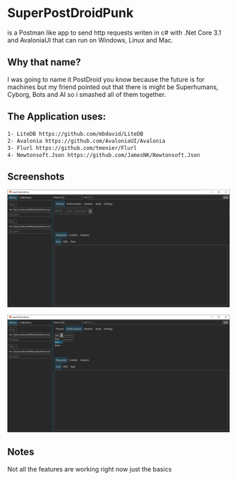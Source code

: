 # SuperPostDroidPunk
is a Postman like app to send http requests writen in c# with .Net Core 3.1 and AvaloniaUI that can run on Windows, Linux and Mac.

## Why that name?

I was going to name it PostDroid you know because the future is for machines but my friend pointed out that there is might be Superhumans, Cyborg, Bots and AI so i smashed all of them together.

## The Application uses:
	1- LiteDB https://github.com/mbdavid/LiteDB
	2- Avalonia https://github.com/AvaloniaUI/Avalonia
	3- Flurl https://github.com/tmenier/Flurl
	4- Newtonsoft.Json https://github.com/JamesNK/Newtonsoft.Json
  
## Screenshots

![Alt text](Images/Annotation2020-04-01093559.png "Main Screen")

![Alt text](Images/Annotation2020-04-01093641.png "Main Screen Auth")

## Notes

Not all the features are working right now just the basics